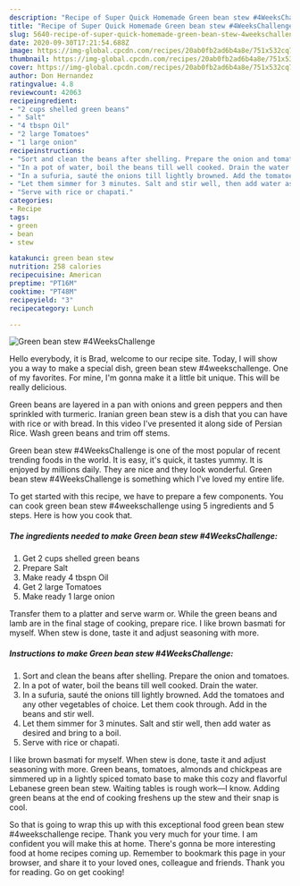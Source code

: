 ```yaml
---
description: "Recipe of Super Quick Homemade Green bean stew #4WeeksChallenge"
title: "Recipe of Super Quick Homemade Green bean stew #4WeeksChallenge"
slug: 5640-recipe-of-super-quick-homemade-green-bean-stew-4weekschallenge
date: 2020-09-30T17:21:54.688Z
image: https://img-global.cpcdn.com/recipes/20ab0fb2ad6b4a8e/751x532cq70/green-bean-stew-4weekschallenge-recipe-main-photo.jpg
thumbnail: https://img-global.cpcdn.com/recipes/20ab0fb2ad6b4a8e/751x532cq70/green-bean-stew-4weekschallenge-recipe-main-photo.jpg
cover: https://img-global.cpcdn.com/recipes/20ab0fb2ad6b4a8e/751x532cq70/green-bean-stew-4weekschallenge-recipe-main-photo.jpg
author: Don Hernandez
ratingvalue: 4.8
reviewcount: 42063
recipeingredient:
- "2 cups shelled green beans"
- " Salt"
- "4 tbspn Oil"
- "2 large Tomatoes"
- "1 large onion"
recipeinstructions:
- "Sort and clean the beans after shelling. Prepare the onion and tomatoes."
- "In a pot of water, boil the beans till well cooked. Drain the water."
- "In a sufuria, sauté the onions till lightly browned. Add the tomatoes and any other vegetables of choice. Let them cook through. Add in the beans and stir well."
- "Let them simmer for 3 minutes. Salt and stir well, then add water as desired and bring to a boil."
- "Serve with rice or chapati."
categories:
- Recipe
tags:
- green
- bean
- stew

katakunci: green bean stew 
nutrition: 258 calories
recipecuisine: American
preptime: "PT16M"
cooktime: "PT48M"
recipeyield: "3"
recipecategory: Lunch

---
```



![Green bean stew #4WeeksChallenge](https://img-global.cpcdn.com/recipes/20ab0fb2ad6b4a8e/751x532cq70/green-bean-stew-4weekschallenge-recipe-main-photo.jpg)

Hello everybody, it is Brad, welcome to our recipe site. Today, I will show you a way to make a special dish, green bean stew #4weekschallenge. One of my favorites. For mine, I'm gonna make it a little bit unique. This will be really delicious.

Green beans are layered in a pan with onions and green peppers and then sprinkled with turmeric. Iranian green bean stew is a dish that you can have with rice or with bread. In this video I&#39;ve presented it along side of Persian Rice. Wash green beans and trim off stems.

Green bean stew #4WeeksChallenge is one of the most popular of recent trending foods in the world. It is easy, it's quick, it tastes yummy. It is enjoyed by millions daily. They are nice and they look wonderful. Green bean stew #4WeeksChallenge is something which I've loved my entire life.


To get started with this recipe, we have to prepare a few components. You can cook green bean stew #4weekschallenge using 5 ingredients and 5 steps. Here is how you cook that.

<!--inarticleads1-->

##### The ingredients needed to make Green bean stew #4WeeksChallenge:

1. Get 2 cups shelled green beans
1. Prepare  Salt
1. Make ready 4 tbspn Oil
1. Get 2 large Tomatoes
1. Make ready 1 large onion


Transfer them to a platter and serve warm or. While the green beans and lamb are in the final stage of cooking, prepare rice. I like brown basmati for myself. When stew is done, taste it and adjust seasoning with more. 

<!--inarticleads2-->

##### Instructions to make Green bean stew #4WeeksChallenge:

1. Sort and clean the beans after shelling. Prepare the onion and tomatoes.
1. In a pot of water, boil the beans till well cooked. Drain the water.
1. In a sufuria, sauté the onions till lightly browned. Add the tomatoes and any other vegetables of choice. Let them cook through. Add in the beans and stir well.
1. Let them simmer for 3 minutes. Salt and stir well, then add water as desired and bring to a boil.
1. Serve with rice or chapati.


I like brown basmati for myself. When stew is done, taste it and adjust seasoning with more. Green beans, tomatoes, almonds and chickpeas are simmered up in a lightly spiced tomato base to make this cozy and flavorful Lebanese green bean stew. Waiting tables is rough work—I know. Adding green beans at the end of cooking freshens up the stew and their snap is cool. 

So that is going to wrap this up with this exceptional food green bean stew #4weekschallenge recipe. Thank you very much for your time. I am confident you will make this at home. There's gonna be more interesting food at home recipes coming up. Remember to bookmark this page in your browser, and share it to your loved ones, colleague and friends. Thank you for reading. Go on get cooking!
